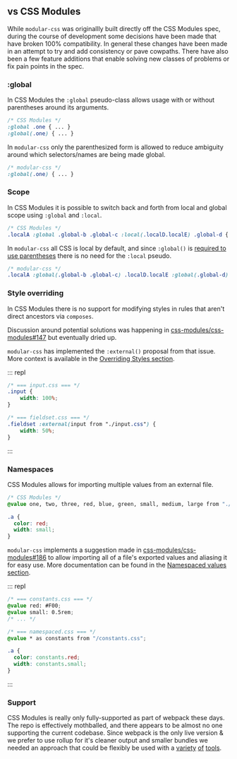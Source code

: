 ## vs CSS Modules

While `modular-css` was originallly built directly off the CSS Modules spec, during the course of development some decisions have been made that have broken 100% compatibility. In general these changes have been made in an attempt to try and add consistency or pave cowpaths. There have also been a few feature additions that enable solving new classes of problems or fix pain points in the spec.

### :global

In CSS Modules the `:global` pseudo-class allows usage with or without parentheses around its arguments.

```css
/* CSS Modules */
:global .one { ... }
:global(.one) { ... }
```

In `modular-css` only the parenthesized form is allowed to reduce ambiguity around which selectors/names are being made global.

```css
/* modular-css */
:global(.one) { ... }
```

### Scope

In CSS Modules it is possible to switch back and forth from local and global scope using `:global` and `:local`.

```css
/* CSS Modules */
.localA :global .global-b .global-c :local(.localD.localE) .global-d { ... }
```

In `modular-css` all CSS is local by default, and since `:global()` is [required to use parentheses](#scoped-selectors) there is no need for the `:local` pseudo.

```css
/* modular-css */
.localA :global(.global-b .global-c) .localD.localE :global(.global-d) { ... }
```

### Style overriding

In CSS Modules there is no support for modifying styles in rules that aren't direct ancestors via `composes`.

Discussion around potential solutions was happening in [css-modules/css-modules#147](https://github.com/css-modules/css-modules/issues/147) but eventually dried up.

`modular-css` has implemented the `:external()` proposal from that issue. More context is available in the [Overriding Styles section](#overriding-styles).

::: repl
```css
/* === input.css === */
.input {
    width: 100%;
}

/* === fieldset.css === */
.fieldset :external(input from "./input.css") {
    width: 50%;
}
```
:::

### Namespaces

CSS Modules allows for importing multiple values from an external file.

```css
/* CSS Modules */
@value one, two, three, red, blue, green, small, medium, large from "./constants.css";

.a {
  color: red;
  width: small;
}
```

`modular-css` implements a suggestion made in [css-modules/css-modules#186](https://github.com/css-modules/css-modules/issues/186#issuecomment-257421710) to allow importing all of a file's exported values and aliasing it for easy use. More documentation can be found in the [Namespaced values section](#namespaced-values).

::: repl
```css
/* === constants.css === */
@value red: #F00;
@value small: 0.5rem;
/* ... */

/* === namespaced.css === */
@value * as constants from "/constants.css";

.a {
  color: constants.red;
  width: constants.small;
}
```
:::

### Support

CSS Modules is really only fully-supported as part of webpack these days. The repo is effectively mothballed, and there appears to be almost no one supporting the current codebase. Since webpack is the only live version & we prefer to use rollup for it's cleaner output and smaller bundles we needed an approach that could be flexibly be used with a [variety](#rollup) [of](#browserify) [tools](#cli).
